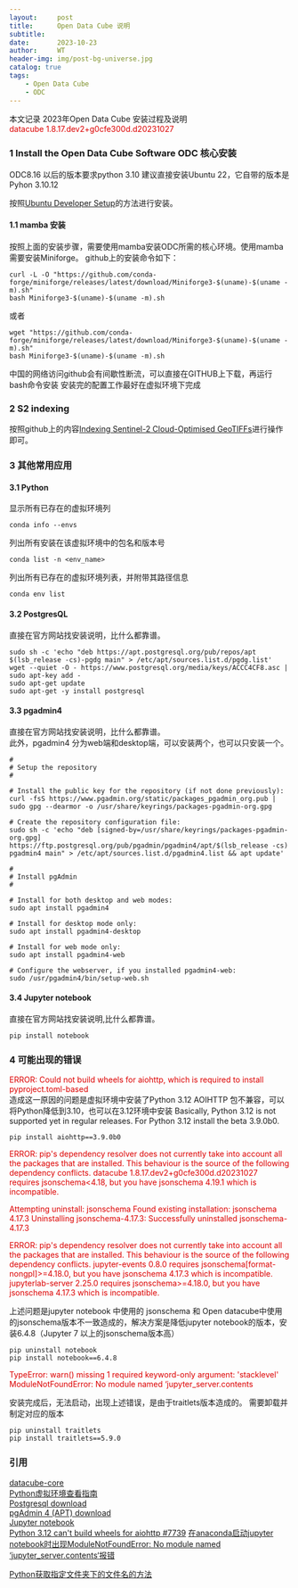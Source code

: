```yaml
---
layout:     post
title:      Open Data Cube 说明
subtitle:   
date:       2023-10-23
author:     WT
header-img: img/post-bg-universe.jpg
catalog: true
tags:
    - Open Data Cube  
    - ODC      
---
```

本文记录 2023年Open Data Cube 安装过程及说明  
<font color="#dd0000">datacube 1.8.17.dev2+g0cfe300d.d20231027</font>    
  
###  1 Install the Open Data Cube Software  ODC 核心安装

ODC8.16  以后的版本要求python 3.10
建议直接安装Ubuntu 22，它自带的版本是Pyhon 3.10.12



按照[Ubuntu Developer Setup](https://opendatacube.readthedocs.io/en/latest/installation/setup/ubuntu.html)的方法进行安装。
#### 1.1 mamba 安装
按照上面的安装步骤，需要使用mamba安装ODC所需的核心环境。使用mamba需要安装Miniforge。
github上的安装命令如下：
```
curl -L -O "https://github.com/conda-forge/miniforge/releases/latest/download/Miniforge3-$(uname)-$(uname -m).sh"
bash Miniforge3-$(uname)-$(uname -m).sh
```
或者
```
wget "https://github.com/conda-forge/miniforge/releases/latest/download/Miniforge3-$(uname)-$(uname -m).sh"
bash Miniforge3-$(uname)-$(uname -m).sh
```
中国的网络访问github会有间歇性断流，可以直接在GITHUB上下载，再运行bash命令安装
安装完的配置工作最好在虚拟环境下完成

### 2 S2 indexing

按照github上的内容[Indexing Sentinel-2 Cloud-Optimised GeoTIFFs](https://github.com/opendatacube/datacube-dataset-config/blob/main/sentinel-2-l2a-cogs.md)进行操作即可。



### 3 其他常用应用

#### 3.1 Python
显示所有已存在的虚拟环境列  
```
conda info --envs
```

列出所有安装在该虚拟环境中的包名和版本号
```
conda list -n <env_name>
```

列出所有已存在的虚拟环境列表，并附带其路径信息
```
conda env list
```



#### 3.2 PostgresQL
直接在官方网站找安装说明，比什么都靠谱。  
```
sudo sh -c 'echo "deb https://apt.postgresql.org/pub/repos/apt $(lsb_release -cs)-pgdg main" > /etc/apt/sources.list.d/pgdg.list'
wget --quiet -O - https://www.postgresql.org/media/keys/ACCC4CF8.asc | sudo apt-key add -
sudo apt-get update
sudo apt-get -y install postgresql
```

#### 3.3 pgadmin4
直接在官方网站找安装说明，比什么都靠谱。  
此外，pgadmin4 分为web端和desktop端，可以安装两个，也可以只安装一个。
```
#
# Setup the repository
#

# Install the public key for the repository (if not done previously):
curl -fsS https://www.pgadmin.org/static/packages_pgadmin_org.pub | sudo gpg --dearmor -o /usr/share/keyrings/packages-pgadmin-org.gpg

# Create the repository configuration file:
sudo sh -c 'echo "deb [signed-by=/usr/share/keyrings/packages-pgadmin-org.gpg] https://ftp.postgresql.org/pub/pgadmin/pgadmin4/apt/$(lsb_release -cs) pgadmin4 main" > /etc/apt/sources.list.d/pgadmin4.list && apt update'

#
# Install pgAdmin
#

# Install for both desktop and web modes:
sudo apt install pgadmin4

# Install for desktop mode only:
sudo apt install pgadmin4-desktop

# Install for web mode only: 
sudo apt install pgadmin4-web 

# Configure the webserver, if you installed pgadmin4-web:
sudo /usr/pgadmin4/bin/setup-web.sh
```
#### 3.4 Jupyter notebook 
直接在官方网站找安装说明,比什么都靠谱。  
```
pip install notebook
```




### 4 可能出现的错误

<font color="#dd0000">ERROR: Could not build wheels for aiohttp, which is required to install pyproject.toml-based</font>   
造成这一原因的问题是虚拟环境中安装了Python 3.12 AOIHTTP 包不兼容，可以将Python降低到3.10，也可以在3.12环境中安装
Basically, Python 3.12 is not supported yet in regular releases. For Python 3.12 install the beta 3.9.0b0.
```
pip install aiohttp==3.9.0b0
```
<font color="#dd0000">ERROR: pip's dependency resolver does not currently take into account all the packages that are installed. This behaviour is the source of the following dependency conflicts.
datacube 1.8.17.dev2+g0cfe300d.d20231027 requires jsonschema<4.18, but you have jsonschema 4.19.1 which is incompatible.


  Attempting uninstall: jsonschema
    Found existing installation: jsonschema 4.17.3
    Uninstalling jsonschema-4.17.3:
      Successfully uninstalled jsonschema-4.17.3</font> 
  
<font color="#dd0000">ERROR: pip's dependency resolver does not currently take into account all the packages that are installed. This behaviour is the source of the following dependency conflicts.
jupyter-events 0.8.0 requires jsonschema[format-nongpl]>=4.18.0, but you have jsonschema 4.17.3 which is incompatible.
jupyterlab-server 2.25.0 requires jsonschema>=4.18.0, but you have jsonschema 4.17.3 which is incompatible.</font>

上述问题是jupyter notebook 中使用的 jsonschema 和 Open datacube中使用的jsonschema版本不一致造成的，解决方案是降低jupyter notebook的版本，安装6.4.8（Jupyter 7 以上的jsonschema版本高）
```
pip uninstall notebook
pip install notebook==6.4.8
```

<font color="#dd0000">TypeError: warn() missing 1 required keyword-only argument: 'stacklevel'</font>   
<font color="#dd0000">ModuleNotFoundError: No module named ‘jupyter_server.contents</font>   

安装完成后，无法启动，出现上述错误，是由于traitlets版本造成的。
需要卸载并制定对应的版本
```
pip uninstall traitlets
pip install traitlets==5.9.0
```












### 引用  
[datacube-core](https://github.com/opendatacube/datacube-core)  
[Python虚拟环境查看指南](https://www.python100.com/html/81988.html)      
[Postgresql download](https://www.postgresql.org/download/linux/ubuntu/)  
[pgAdmin 4 (APT) download](https://www.pgadmin.org/download/pgadmin-4-apt/)  
[Jupyter notebook ](https://jupyter.org/install)  
[Python 3.12 can't build wheels for aiohttp #7739](https://github.com/aio-libs/aiohttp/issues/7739) 
[在anaconda启动jupyter notebook时出现ModuleNotFoundError: No module named ‘jupyter_server.contents‘报错](https://blog.csdn.net/xiaobin_23134/article/details/133499644)



[Python获取指定文件夹下的文件名的方法](https://www.jb51.net/article/134543.htm?timer=tc)  

